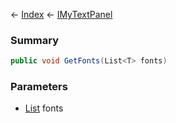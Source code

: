 ← [Index](Api-Index) ← [IMyTextPanel](Sandbox.ModAPI.Ingame.IMyTextPanel)

### Summary

```csharp
public void GetFonts(List<T> fonts)
```

### Parameters

* [List<T>](https://docs.microsoft.com/en-us/dotnet/api/system.collections.generic.list?view=netframework-4.6) fonts
